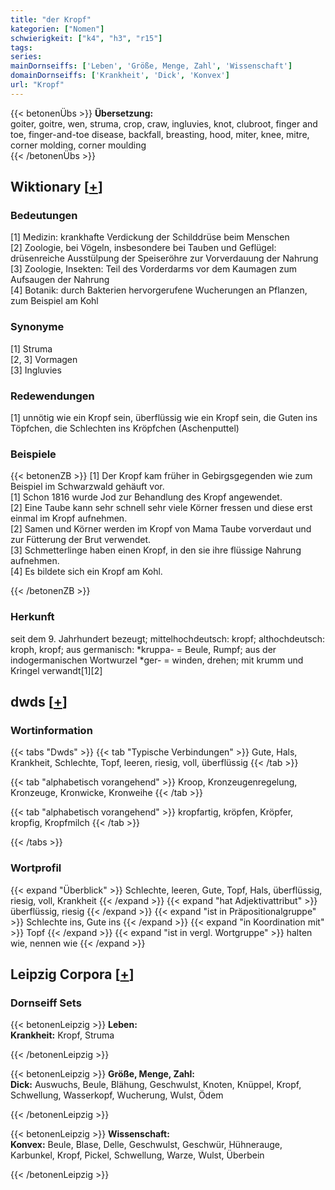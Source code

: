 ```yaml
---
title: "der Kropf"
kategorien: ["Nomen"]
schwierigkeit: ["k4", "h3", "r15"]
tags:
series:
mainDornseiffs: ['Leben', 'Größe, Menge, Zahl', 'Wissenschaft']
domainDornseiffs: ['Krankheit', 'Dick', 'Konvex']
url: "Kropf"
---
```


{{< betonenÜbs >}}
**Übersetzung:**  
goiter, goitre, wen, struma, crop, craw, ingluvies, knot, clubroot, finger and toe, finger-and-toe disease, backfall, breasting, hood, miter, knee, mitre, corner molding, corner moulding  
{{< /betonenÜbs >}}

## Wiktionary [[+](https://de.wiktionary.org/wiki/Kropf)]

### Bedeutungen
[1] Medizin: krankhafte Verdickung der Schilddrüse beim Menschen  
[2] Zoologie, bei Vögeln, insbesondere bei Tauben und Geflügel: drüsenreiche Ausstülpung der Speiseröhre zur Vorverdauung der Nahrung  
[3] Zoologie, Insekten: Teil des Vorderdarms vor dem Kaumagen zum Aufsaugen der Nahrung  
[4] Botanik: durch Bakterien hervorgerufene Wucherungen an Pflanzen, zum Beispiel am Kohl  

### Synonyme
[1] Struma  
[2, 3] Vormagen  
[3] Ingluvies  

### Redewendungen
[1] unnötig wie ein Kropf sein, überflüssig wie ein Kropf sein, die Guten ins Töpfchen, die Schlechten ins Kröpfchen (Aschenputtel)  

### Beispiele
{{< betonenZB >}}
[1] Der Kropf kam früher in Gebirgsgegenden wie zum Beispiel im Schwarzwald gehäuft vor.  
[1] Schon 1816 wurde Jod zur Behandlung des Kropf angewendet.  
[2] Eine Taube kann sehr schnell sehr viele Körner fressen und diese erst einmal im Kropf aufnehmen.  
[2] Samen und Körner werden im Kropf von Mama Taube vorverdaut und zur Fütterung der Brut verwendet.  
[3] Schmetterlinge haben einen Kropf, in den sie ihre flüssige Nahrung aufnehmen.  
[4] Es bildete sich ein Kropf am Kohl.  

{{< /betonenZB >}}
### Herkunft
seit dem 9. Jahrhundert bezeugt; mittelhochdeutsch: kropf; althochdeutsch: kroph, kropf; aus germanisch: *kruppa- = Beule, Rumpf; aus der indogermanischen Wortwurzel *ger- = winden, drehen; mit krumm und Kringel verwandt[1][2]  



## dwds [[+](https://www.dwds.de/wb/Kropf)]

### Wortinformation
{{< tabs "Dwds" >}}
{{< tab "Typische Verbindungen" >}}
Gute, Hals, Krankheit, Schlechte, Topf, leeren, riesig, voll, überflüssig
{{< /tab >}}

{{< tab "alphabetisch vorangehend" >}}
Kroop, Kronzeugenregelung, Kronzeuge, Kronwicke, Kronweihe
{{< /tab >}}

{{< tab "alphabetisch vorangehend" >}}
kropfartig, kröpfen, Kröpfer, kropfig, Kropfmilch
{{< /tab >}}

{{< /tabs >}}

### Wortprofil
{{< expand "Überblick" >}} Schlechte, leeren, Gute, Topf, Hals, überflüssig, riesig, voll, Krankheit {{< /expand >}}
{{< expand "hat Adjektivattribut" >}} überflüssig, riesig {{< /expand >}}
{{< expand "ist in Präpositionalgruppe" >}} Schlechte ins, Gute ins {{< /expand >}}
{{< expand "in Koordination mit" >}} Topf {{< /expand >}}
{{< expand "ist in vergl. Wortgruppe" >}} halten wie, nennen wie {{< /expand >}}

## Leipzig Corpora [[+](https://corpora.uni-leipzig.de/en/res?word=Kropf&corpusId=deu_newscrawl-public_2018)]

### Dornseiff Sets
{{< betonenLeipzig >}}
**Leben:**  
**Krankheit:** Kropf, Struma  

{{< /betonenLeipzig >}}


{{< betonenLeipzig >}}
**Größe, Menge, Zahl:**  
**Dick:** Auswuchs, Beule, Blähung, Geschwulst, Knoten, Knüppel, Kropf, Schwellung, Wasserkopf, Wucherung, Wulst, Ödem  

{{< /betonenLeipzig >}}


{{< betonenLeipzig >}}
**Wissenschaft:**  
**Konvex:** Beule, Blase, Delle, Geschwulst, Geschwür, Hühnerauge, Karbunkel, Kropf, Pickel, Schwellung, Warze, Wulst, Überbein  

{{< /betonenLeipzig >}}
